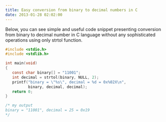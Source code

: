 ```yaml
---
title: Easy conversion from binary to decimal numbers in C
date: 2013-01-28 02:02:00
---
```


Below, you can see simple and useful code snippet presenting conversion from binary to decimal number in C language without any sophisticated operations using only strtol function.

```c
#include <stdio.h>
#include <stdlib.h>

int main(void)
{
   const char binary[] = "11001";
   int decimal = strtol(binary, NULL, 2);
   printf("binary = \"%s\", decimal = %d = 0x%02X\n",
          binary, decimal, decimal);
   return 0;
}

/* my output
binary = "11001", decimal = 25 = 0x19
*/
```
